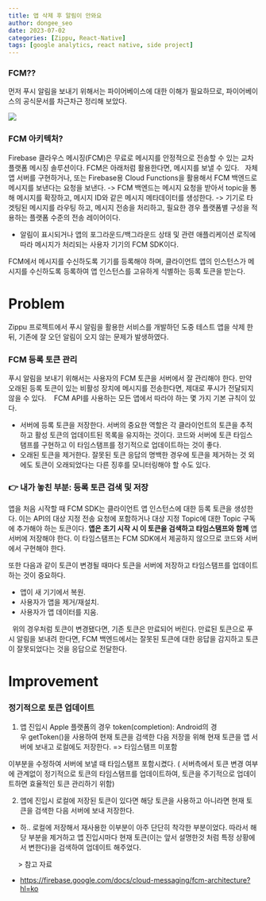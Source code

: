 ```yaml
---
title: 앱 삭제 후 알림이 안와요
author: dongee_seo
date: 2023-07-02
categories: [Zippu, React-Native]
tags: [google analytics, react native, side project]
---
```


### FCM??
먼저 푸시 알림을 보내기 위해서는 파이어베이스에 대한 이해가 필요하므로, 파이어베이스의 공식문서를 차근차근 정리해 보았다.

![](https://velog.velcdn.com/images/seod0209/post/63aab086-d070-426a-bdce-3c5ca44b13d5/image.png)

### FCM 아키텍처?
Firebase 클라우스 메시징(FCM)은 무료로 메시지를 안정적으로 전송할 수 있는 교차 플랫폼 메시징 솔루션이다. FCM은 아래처럼 활용한다면, 메시지를 보낼 수 있다.
 
자체 앱 서버를 구현하거나, 또는 Firebase용 Cloud Functions을 활용해서 FCM 백엔드로 메시지를 보낸다는 요청을 보낸다.
-> FCM 백엔드는 메시지 요청을 받아서 topic을 통해 메시지를 확장하고, 
메시지 ID와 같은 메시지 메타데이터를 생성한다.
-> 기기로 타겟팅된 메시지를 라우팅 하고, 메시지 전송을 처리하고, 필요한 경우 플랫폼별 구성을 적용하는 플랫폼 수준의 전송 레이어이다.

- 알림이 표시되거나 앱의 포그라운드/백그라운드 상태 및 관련 애플리케이션 로직에 따라 메시지가 처리되는 사용자 기기의 FCM SDK이다.

FCM에서 메시지를 수신하도록 기기를 등록해야 하며, 클라이언트 앱의 인스턴스가 메시지를 수신하도록 등록하여 앱 인스턴스를 고유하게 식별하는 등록 토큰을 받는다. 

# Problem

Zippu 프로젝트에서 푸시 알림을 활용한 서비스를 개발하던 도중 테스트 앱을 삭제 한 뒤, 기존에 잘 오던 알림이 오지 않는 문제가 발생하였다.

### FCM 등록 토큰 관리
 푸시 알림을 보내기 위해서는 사용자의 FCM 토큰을 서버에서 잘 관리해야 한다. 만약 오래된 등록 토큰이 있는 비활성 장치에 메시지를 전송한다면, 제대로 푸시가 전달되지 않을 수 있다. 
 
FCM API를 사용하는 모든 앱에서 따라야 하는 몇 가지 기본 규칙이 있다. 
 
- 서버에 등록 토큰을 저장한다.
	서버의 중요한 역할은 각 클라이언트의 토큰을 추적하고 활성 토큰의 업데이트된 목록을 유지하는 것이다. 코드와 서버에 토큰 타임스탬프를 구현하고 이 타임스탬프를 정기적으로 업데이트하는 것이 좋다.
- 오래된 토큰을 제거한다.
	잘못된 토큰 응답의 명백한 경우에 토큰을 제거하는 것 외에도 토큰이 오래되었다는 다른 징후를 모니터링해야 할 수도 있다. 


### 👉 내가 놓친 부분: 등록 토큰 검색 및 저장 
앱을 처음 시작할 때 FCM SDK는 클라이언트 앱 인스턴스에 대한 등록 토큰을 생성한다. 이는 API의 대상 지정 전송 요청에 포함하거나 대상 지정 Topic에 대한 Topic 구독에 추가해야 하는 토큰이다. **앱은 초기 시작 시 이 토큰을 검색하고 타임스탬프와 함께** 앱 서버에 저장해야 한다. 이 타임스탬프는 FCM SDK에서 제공하지 않으므로 코드와 서버에서 구현해야 한다.

또한 다음과 같이 토큰이 변경될 때마다 토큰을 서버에 저장하고 타임스탬프를 업데이트하는 것이 중요하다.
 

- 앱이 새 기기에서 복원.
- 사용자가 앱을 제거/재설치.
- 사용자가 앱 데이터를 지움.

 
위의 경우처럼 토큰이 변경됐다면, 기존 토큰은 만료되어 버린다. 만료된 토큰으로 푸시 알림을 보내려 한다면, FCM 백엔드에서는 잘못된 토큰에 대한 응답을 감지하고 토큰이 잘못되었다는 것을 응답으로 전달한다.

# Improvement
### 정기적으로 토큰 업데이트

1. 앱 진입시 Apple 플랫폼의 경우 token(completion): Android의 경우 getToken()을 사용하여 현재 토큰을 검색한 다음 저장을 위해 현재 토큰을 앱 서버에 보내고 로컬에도 저장한다. => 타임스탬프 미포함

이부분을 수정하여 서버에 보낼 때 타임스탬프 포함시켰다.
( 서버측에서 토큰 변경 여부에 관계없이 정기적으로 토큰의 타임스탬프를 업데이트하여, 토큰을 주기적으로 업데이트하면 효율적인 토큰 관리하기 위함)

2. 앱에 진입시 로컬에 저장된 토큰이 있다면 해당 토큰을 사용하고 아니라면 현재 토큰을 검색한 다음 서버에 보내 저장한다.
- 하.. 로컬에 저장해서 재사용한 이부분이 아주 단단히 착각한 부분이었다. 따라서 해당 부분을 제거하고 앱 진입시마다  현재 토큰(이는 앞서 설명한것 처럼 특정 상황에서 변한다)을 검색하여 업데이트 해주었다. 

 
 
 > 참고 자료
- https://firebase.google.com/docs/cloud-messaging/fcm-architecture?hl=ko